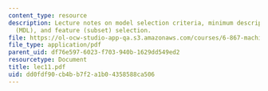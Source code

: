 ```yaml
---
content_type: resource
description: Lecture notes on model selection criteria, minimum description length
  (MDL), and feature (subset) selection.
file: https://ol-ocw-studio-app-qa.s3.amazonaws.com/courses/6-867-machine-learning-fall-2006/dd0fdf90cb4bb7f2a1b04358588ca506_lec11.pdf
file_type: application/pdf
parent_uid: df76e597-6023-f703-940b-1629dd549ed2
resourcetype: Document
title: lec11.pdf
uid: dd0fdf90-cb4b-b7f2-a1b0-4358588ca506
---
```

